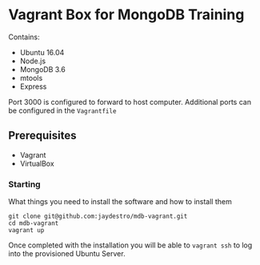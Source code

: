 # Vagrant Box for MongoDB Training

Contains:

 * Ubuntu 16.04
 * Node.js
 * MongoDB 3.6
 * mtools
 * Express

Port 3000 is configured to forward to host computer.  Additional ports can be configured in the `Vagrantfile`

## Prerequisites

 * Vagrant
 * VirtualBox

### Starting

What things you need to install the software and how to install them

```
git clone git@github.com:jaydestro/mdb-vagrant.git
cd mdb-vagrant
vagrant up
```

Once completed with the installation you will be able to `vagrant ssh` to log into the provisioned Ubuntu Server.
